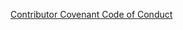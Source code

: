 [Contributor Covenant Code of Conduct](https://github.com/com-pas/contributing/blob/master/CODE_OF_CONDUCT.md)
